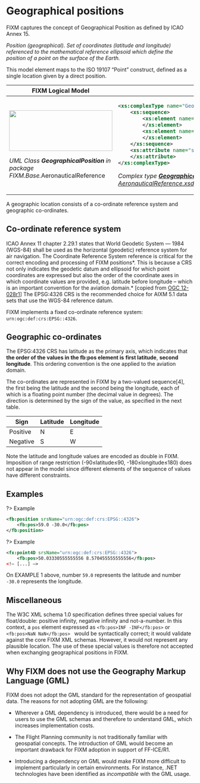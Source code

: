 # Geographical positions

FIXM captures the concept of Geographical Position as defined by ICAO
Annex 15.

*Position (geographical). Set of coordinates (latitude and longitude)
referenced to the mathematical reference ellipsoid which define the
position of a point on the surface of the Earth.*

This model element maps to the ISO 19107 “Point” construct, defined as a
single location given by a direct position.

<table>
<thead>
<tr class="header">
<th><strong>FIXM Logical Model</strong></th>
<th><strong>FIXM XML schemas</strong></th>
</tr>
</thead>
<tbody>
<tr class="odd">
<td><p><img src=".//media/general-guidance-geographical-positions-01.png" style="width:2.88042in;height:1.1381in" /></p>
<p><em>UML Class <strong>GeographicalPosition</strong> in package FIXM.Base.</em>AeronauticalReference</p></td>
<td><p>

```xml
<xs:complexType name="GeographicalPositionType">
    <xs:sequence>
        <xs:element name="extension" type="fb:GeographicalPositionExtensionType" nillable="true" minOccurs="0" maxOccurs="2000">
        </xs:element>
        <xs:element name="pos" type="fb:LatLongPosType" minOccurs="1" maxOccurs="1">
        </xs:element>
    </xs:sequence>
    <xs:attribute name="srsName" type="xs:string" use="required" fixed="urn:ogc:def:crs:EPSG::4326">
    </xs:attribute>
</xs:complexType>
```

<em>Complex type <strong>[GeographicalPositionType][GeographicalPositionType]</strong> in file<br />
[AeronauticalReference.xsd][AeronauticalReference.xsd]</em></p></td>
</tr>
</tbody>
</table>

A geographic location consists of a co-ordinate reference system and
geographic co-ordinates.

## Co-ordinate reference system

ICAO Annex 11 chapter 2.29.1 states that World Geodetic System — 1984
(WGS-84) shall be used as the horizontal (geodetic) reference system for
air navigation. The Coordinate Reference System reference is critical
for the correct encoding and processing of FIXM positions*. This is
because a CRS not only indicates the geodetic datum and ellipsoid for
which point coordinates are expressed but also the order of the
coordinate axes in which coordinate values are provided, e.g. latitude
before longitude – which is an important convention for the aviation
domain.* \[copied from [OGC
12-028r1](https://portal.opengeospatial.org/files/?artifact_id=62061)\]
The EPSG:4326 CRS is the recommended choice for AIXM 5.1 data sets that
use the WGS-84 reference datum.

FIXM implements a fixed co-ordinate reference system: `urn:ogc:def:crs:EPSG::4326`.

## Geographic co-ordinates

The EPSG:4326 CRS has latitude as the primary axis, which indicates that
**the order of the values in the fb:pos element is** **first latitude**,
**second longitude**. This ordering convention is the one applied to the
aviation domain.

The co-ordinates are represented in FIXM by a two-valued sequence[4],
the first being the latitude and the second being the longitude, each of
which is a floating point number (the decimal value in degrees). The
direction is determined by the sign of the value, as specified in the
next table.

| Sign     | Latitude | Longitude |
|----------|----------|-----------|
| Positive | N        | E         |
| Negative | S        | W         |

Note the latitude and longitude values are encoded as double in FIXM.
Imposition of range restriction (-90≤latitude≤90, -180≤longitude≤180)
does not appear in the model since different elements of the sequence of
values have different constraints.

## Examples

?> Example

```xml
<fb:position srsName="urn:ogc:def:crs:EPSG::4326">
    <fb:pos>59.0 -30.0</fb:pos>
</fb:position>
```

?> Example

```xml
<fx:point4D srsName="urn:ogc:def:crs:EPSG::4326">
    <fb:pos>50.03330555555556 8.570455555555556</fb:pos>
<!– [...] –>
```

On EXAMPLE 1 above, number `59.0` represents the latitude and number
`-30.0` represents the longitude.

## Miscellaneous

The W3C XML schema 1.0 specification defines three special values for
float/double: positive infinity, negative infinity and not-a-number. In
this context, a `pos` element expressed as `<fb:pos>INF -INF</fb:pos>` or `<fb:pos>NaN NaN</fb:pos> ` would be syntactically correct; it would validate against the core FIXM XML
schemas. However, it would not represent any plausible location. The use
of these special values is therefore not accepted when exchanging
geographical positions in FIXM.

## Why FIXM does not use the Geography Markup Language (GML)

FIXM does not adopt the GML standard for the representation of
geospatial data. The reasons for not adopting GML are the following:

-   Wherever a GML dependency is introduced, there would be a need for
    users to use the GML schemas and therefore to understand GML, which
    increases implementation costs.

-   The Flight Planning community is not traditionally familiar with
    geospatial concepts. The introduction of GML would become an
    important drawback for FIXM adoption in support of FF-ICE/R1.

-   Introducing a dependency on GML would make FIXM more difficult to
    implement particularly in certain environments. For instance, .NET
    technologies have been identified as *incompatible* with the GML
    usage.

[AeronauticalReference.xsd]: https://www.fixm.aero/releases/FIXM-4.2.0/schemas/core/base/AeronauticalReference.xsd
[GeographicalPositionType]: https://www.fixm.aero/releases/FIXM-4.2.0/doc/schema_documentation/Fixm_GeographicalPositionType.html
